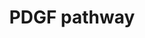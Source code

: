 ---
annotations:
- id: PW:0000297
  parent: signaling pathway
  type: Pathway Ontology
  value: platelet-derived growth factor signaling pathway
- id: DOID:162
  parent: disease of cellular proliferation
  type: Disease Ontology
  value: cancer
- id: PW:0000209
  parent: signaling pathway
  type: Pathway Ontology
  value: Jak-Stat signaling pathway
authors:
- Mkutmon
- Egonw
- Ryanmiller
- Ddigles
- MaintBot
- Eweitz
description: PDGF belongs to the PDGF/VEGF (vascular endothelial growth factor) family,
  which is characterized by eight strictly conserved cysteine residues with similar
  spacing in between (Joukov et al., 1997; Heldin and Westermark, 1999). The A-, B-,
  C-, and D-chain genes of PDGF are localized to the chromosomes 7p22, 22q13, 4q31,
  and 11q22, respectively, and their expression is independently regulated. Two forms
  of the PDGF A-chain, containing 196 and 211 amino acid residues resulting from differential
  splicing of the transcript, are synthesized, dimerized, proteolytically processed
  in the Nterminus, and secreted from the cell as a ~30 kDa dimer. The PDGF B chain
  encoding 241 amino acid residues is dimerized, processed by additional proteolysis,
  and secreted as a 24 kDa dimer. The homodimers PDGF AA, BB, and the heterodimer
  AB contain three intrachain disulfide bonds made between the 1st
last-edited: 2021-05-21
organisms:
- Bos taurus
redirect_from:
- /index.php/Pathway:WP3200
- /instance/WP3200
revision: null
schema-jsonld:
- '@context': https://schema.org/
  '@id': https://wikipathways.github.io/pathways/WP3200.html
  '@type': Dataset
  creator:
    '@type': Organization
    name: WikiPathways
  description: PDGF belongs to the PDGF/VEGF (vascular endothelial growth factor)
    family, which is characterized by eight strictly conserved cysteine residues with
    similar spacing in between (Joukov et al., 1997; Heldin and Westermark, 1999).
    The A-, B-, C-, and D-chain genes of PDGF are localized to the chromosomes 7p22,
    22q13, 4q31, and 11q22, respectively, and their expression is independently regulated.
    Two forms of the PDGF A-chain, containing 196 and 211 amino acid residues resulting
    from differential splicing of the transcript, are synthesized, dimerized, proteolytically
    processed in the Nterminus, and secreted from the cell as a ~30 kDa dimer. The
    PDGF B chain encoding 241 amino acid residues is dimerized, processed by additional
    proteolysis, and secreted as a 24 kDa dimer. The homodimers PDGF AA, BB, and the
    heterodimer AB contain three intrachain disulfide bonds made between the 1st
  keywords:
  - (PGI2)
  - (cAMP)
  - (containing arachidonic acid)
  - ARFIP2
  - Actin,
  - Akt
  - Arachidonic acid
  - CDC42
  - CHUK
  - Ca
  - Ca2+
  - Cell Migration
  - Cell proliferation
  - Cyclic AMP
  - DAG
  - Degradation
  - ELK1
  - FOS
  - Filopodia
  - Formation
  - GRB2
  - H+
  - HRAS
  - IP3
  - JAK1
  - JUN
  - Lamellipodia
  - MAP2K1
  - MAP2K4
  - MAP3K1
  - MAPK1
  - MAPK3
  - MAPK8
  - MT-CO2
  - NFKBIA
  - NFkB
  - Na
  - Na+/H+
  - PAK1
  - PDGFA
  - PDGFB
  - PDGFRB
  - PIK3R1
  - PIP2[4',5']
  - PLA2G4A
  - PLCG1
  - PTPN11
  - Pathway
  - Phospholipid
  - Prostaglandin I2
  - RAC1
  - RAF1
  - RASA1
  - RHOA
  - SHC1
  - SOS1
  - SRC
  - SRF
  - STAT1
  - STAT3
  - Stress Fibers
  - TIAM1
  - VAV1
  - VAV2
  - WASL
  - '[Ca2+]i'
  - a
  - and Adhesion
  - c
  - e
  - g
  - h
  - l
  - n
  - r
  - x
  license: CC0
  name: PDGF pathway
seo: CreativeWork
title: PDGF pathway
wpid: WP3200
---
